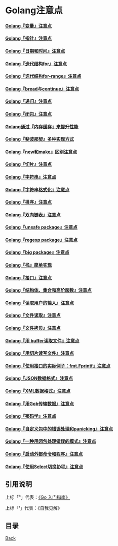 # Golang注意点

#### [Golang『变量』注意点](notice/GolangVariableNotice.md)
#### [Golang『指针』注意点](notice/GolangPointerNotice.md)
#### [Golang『日期和时间』注意点](notice/GolangTimeNotice.md)
#### [Golang『迭代结构for』注意点](notice/GolangForNotice.md)
#### [Golang『迭代结构for-range』注意点](notice/GolangForRangeNotice.md)
#### [Golang『bread与continue』注意点](notice/GolangBreakAndContinueNotice.md)
#### [Golang『递归』注意点](notice/GolangRecursiveNotice.md)
#### [Golang『闭包』注意点](notice/GolangClosureNotice.md)
#### [Golang通过『内存缓存』来提升性能](notice/GolangMomoryCacheNotice.md)
#### [Golang『斐波那契』多种实现方式](notice/GolangFibonacciMultipartNotice.md)
#### [Golang『new和make』区别注意点](notice/GolangNewAndMakeDiffNotice.md)
#### [Golang『切片』注意点](notice/GolangSliceNotice.md)
#### [Golang『字符串』注意点](notice/GolangStringNotice.md)
#### [Golang『字符串格式化』注意点](notice/GolangFormatNotice.md)
#### [Golang『排序』注意点](notice/GolangSortNotice.md)
#### [Golang『双向链表』注意点](notice/GolangDoublyLinkedNotice.md)
#### [Golang『unsafe package』注意点](notice/GolangUnsafePackageNotice.md)
#### [Golang『regexp package』注意点](notice/GolangRegexpPackageNotice.md)
#### [Golang『big package』注意点](notice/GolangBigPackageNotice.md)
#### [Golang『栈』简单实现](notice/GolangStackNotice.md)
#### [Golang『接口』注意点](notice/GolangInterfaceNotice.md)
#### [Golang『结构体、集合和高阶函数』注意点](notice/GolangStructGatherAndHigherOrderFunction.md)
#### [Golang『读取用户的输入』注意点](notice/GolangReadUserInput.md)
#### [Golang『文件读取』注意点](notice/GolangReadFile.md)
#### [Golang『文件拷贝』注意点](notice/GolangFileCopy.md)
#### [Golang『用 buffer读取文件』注意点](notice/GolangUseBufferReadFile.md)
#### [Golang『用切片读写文件』注意点](notice/GolangUseSliceReadWriteFile.md)
#### [Golang『使用接口的实际例子：fmt.Fprintf』注意点](notice/GolangUseInterface.md)
#### [Golang『JSON数据格式』注意点](notice/GolangJSONDataFormat.md)
#### [Golang『XML数据格式』注意点](notice/GolangXMLDataFormat.md)
#### [Golang『用Gob传输数据』注意点](notice/GolangDataTransmissionThoughGob.md)
#### [Golang『密码学』注意点](notice/GolangCryptography.md)
#### [Golang『自定义包中的错误处理和panicking』注意点](notice/GolangCustomPackageErrorProcessing.md)
#### [Golang『一种用闭包处理错误的模式』注意点](notice/GolangClosureModeProcessError.md)
#### [Golang『启动外部命令和程序』注意点](notice/GolangStartExternalCommandAndProgram.md)
#### [Golang『使用Select切换协程』注意点](notice/GolangUseSelectChangeChannel.md)

## 引用说明

上标「⁰」代表：[《Go 入门指南》](https://github.com/unknwon/the-way-to-go_ZH_CN)

上标「¹」代表：《自我见解》

## 目录
[Back](../../README.md)